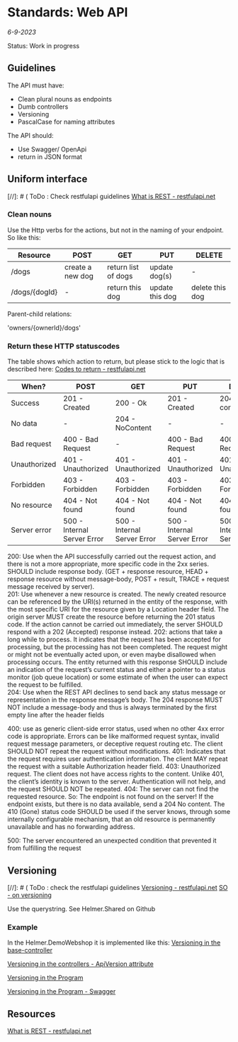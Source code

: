 # Standards: Web API

*6-9-2023*

Status: Work in progress

## Guidelines

The API must have:

- Clean plural nouns as endpoints
- Dumb controllers
- Versioning
- PascalCase for naming attributes

The API should:

- Use Swagger/ OpenApi
- return in JSON format

## Uniform interface



[//]: # (	ToDo : Check restfulapi guidelines [What is REST - restfulapi.net](https://restfulapi.net/)



### Clean nouns

Use the Http verbs for the actions, but not in the naming of your endpoint. So like this:

| Resource      | POST             | GET                 | PUT             | DELETE          |
|---------------|------------------|---------------------|-----------------|-----------------|
| /dogs         | create a new dog | return list of dogs | update dog(s)   | -               |
| /dogs/{dogId} | -                | return this dog     | update this dog | delete this dog |

Parent-child relations:

'owners/{ownerId}/dogs'

### Return these HTTP statuscodes

The table shows which action to return, but please stick to the logic that is described
here: [Codes to return - restfulapi.net](https://restfulapi.net/http-status-codes/)

| When?        | POST                        | GET                         | PUT                         | DELETE                      |
|--------------|-----------------------------|-----------------------------|-----------------------------|-----------------------------|
| Success      | 201 - Created               | 200 - Ok                    | 201 - Created               | 204 - No content            |
| No data      | -                           | 204 - NoContent             | -                           | -                           |
| Bad request  | 400 - Bad Request           | -                           | 400 - Bad Request           | 400 - Bad Request           |
| Unauthorized | 401 - Unauthorized          | 401 - Unauthorized          | 401 - Unauthorized          | 401 - Unauthorized          |
| Forbidden    | 403 - Forbidden             | 403 - Forbidden             | 403 - Forbidden             | 403 - Forbidden             |
| No resource  | 404 - Not found             | 404 - Not found             | 404 - Not found             | 404 - Not found             |
| Server error | 500 - Internal Server Error | 500 - Internal Server Error | 500 - Internal Server Error | 500 - Internal Server Error |

200: Use when the API successfully carried out the request action, and there is not a more appropriate, more specific
code in the 2xx series. SHOULD include response body. (GET + response resource, HEAD + response resource without
message-body, POST + result, TRACE + request message received by server).  
201: Use whenever a new resource is created. The newly created resource can be referenced by the URI(s) returned in the
entity of the response, with the most specific URI for the resource given by a Location header field. The origin server
MUST create the resource before returning the 201 status code. If the action cannot be carried out immediately, the
server SHOULD respond with a 202 (Accepted) response instead.
202: actions that take a long while to process. It indicates that the request has been accepted for processing, but the
processing has not been completed. The request might or might not be eventually acted upon, or even maybe disallowed
when processing occurs. The entity returned with this response SHOULD include an indication of the request’s current
status and either a pointer to a status monitor (job queue location) or some estimate of when the user can expect the
request to be fulfilled.  
204: Use when the REST API declines to send back any status message or representation in the response message’s body.
The 204 response MUST NOT include a message-body and thus is always terminated by the first empty line after the header
fields

400: use as generic client-side error status, used when no other 4xx error code is appropriate. Errors can be like
malformed request syntax, invalid request message parameters, or deceptive request routing etc. The client SHOULD NOT
repeat the request without modifications.
401: Indicates that the request requires user authentication information. The client MAY repeat the request with a
suitable Authorization header field.
403: Unauthorized request. The client does not have access rights to the content. Unlike 401, the client’s identity is
known to the server. Authentication will not help, and the request SHOULD NOT be repeated.
404: The server can not find the requested resource. So: The endpoint is not found on the server! If the endpoint
exists, but there is no data available, send a 204 No content. The 410 (Gone) status code SHOULD be used if the server
knows, through some internally configurable mechanism, that an old resource is permanently unavailable and has no
forwarding address.

500: The server encountered an unexpected condition that prevented it from fulfilling the request

## Versioning

[//]: # (	ToDo : check the restfulapi guidelines [Versioning - restfulapi.net](https://restfulapi.net/versioning/)
[SO - on versioning](https://stackoverflow.com/questions/42371582/asp-net-api-versioning)

Use the querystring. See Helmer.Shared on Github

### Example

In the Helmer.DemoWebshop it is implemented like this:
[Versioning in the base-controller](https://github.com/HelmerDenDekker/HelmerDemo.WebShop/blob/8398257caab7d848f3f679dc5e7ffca517621fed/HelmerDemo.WebShop.Presentation/Helpers/BaseApiController.cs#L9)

[Versioning in the controllers - ApiVersion attribute](https://github.com/HelmerDenDekker/HelmerDemo.WebShop/blob/8398257caab7d848f3f679dc5e7ffca517621fed/HelmerDemo.WebShop.Presentation/Controllers/CustomerController.cs#L7)

[Versioning in the Program](https://github.com/HelmerDenDekker/HelmerDemo.WebShop/blob/8398257caab7d848f3f679dc5e7ffca517621fed/HelmerDemo.WebShop.Presentation/Program.cs#L47-L52)

[Versioning in the Program - Swagger](https://github.com/HelmerDenDekker/HelmerDemo.WebShop/blob/8398257caab7d848f3f679dc5e7ffca517621fed/HelmerDemo.WebShop.Presentation/Program.cs#L71-L78)

## Resources

[What is REST - restfulapi.net](https://restfulapi.net/)
